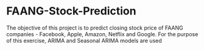 # FAANG-Stock-Prediction

The objective of this project is to predict closing stock price of FAANG companies - Facebook, Apple, Amazon, Netflix and Google.
For the  purpose of this exercise, ARIMA and Seasonal ARIMA models are used
